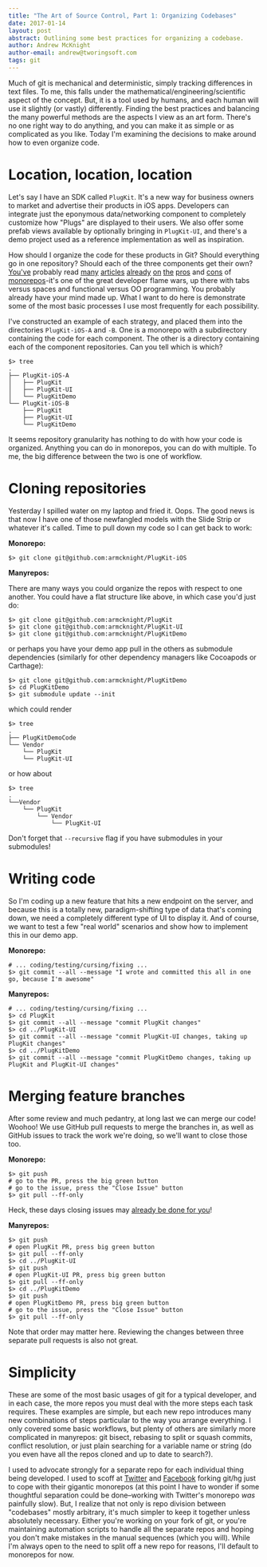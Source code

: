 ```yaml
---
title: "The Art of Source Control, Part 1: Organizing Codebases"
date: 2017-01-14
layout: post
abstract: Outlining some best practices for organizing a codebase.
author: Andrew McKnight
author-email: andrew@tworingsoft.com
tags: git
---
```


Much of git is mechanical and deterministic, simply tracking differences in text files. To me, this falls under the mathematical/engineering/scientific aspect of the concept. But, it is a tool used by humans, and each human will use it slightly (or vastly) differently. Finding the best practices and balancing the many powerful methods are the aspects I view as an art form. There's no one right way to do anything, and you can make it as simple or as complicated as you like. Today I'm examining the decisions to make around how to even organize code.

# Location, location, location
Let's say I have an SDK called `PlugKit`. It's a new way for business owners to market and advertise their products in iOS apps. Developers can integrate just the eponymous data/networking component to completely customize how "Plugs" are displayed to their users. We also offer some prefab views available by optionally bringing in `PlugKit-UI`, and there's a demo project used as a reference implementation as well as inspiration.

How should I organize the code for these products in Git? Should everything go in one repository? Should each of the three components get their own? [You've](http://gregoryszorc.com/blog/2014/09/09/on-monolithic-repositories/) probably read [many](http://cacm.acm.org/magazines/2016/7/204032-why-google-stores-billions-of-lines-of-code-in-a-single-repository/fulltext) [articles](https://www.bitkeeper.org/BK_Nested_White_Paper.pdf) [already](https://developer.atlassian.com/blog/2015/10/monorepos-in-git/) [on](http://lists.llvm.org/pipermail/llvm-dev/2016-July/102602.html) [the](https://medium.com/@pejvan/monorepos-85e608d43b57#.tupnuwxqu) [pros](http://blog.shippable.com/our-journey-to-microservices-and-a-mono-repository) and [cons](https://www.thoughtworks.com/insights/blog/architecting-continuous-delivery) of [monorepos](http://danluu.com/monorepo/)-it's one of the great developer flame wars, up there with tabs versus spaces and functional versus OO programming. You probably already have your mind made up. What I want to do here is demonstrate some of the most basic processes I use most frequently for each possibility.

I've constructed an example of each strategy, and placed them into the directories `PlugKit-iOS-A` and `-B`. One is a monorepo with a subdirectory containing the code for each component. The other is a directory containing each of the component repositories. Can you tell which is which?

	$> tree
	.
	├── PlugKit-iOS-A
	│   ├── PlugKit
	│   ├── PlugKit-UI
	│   └── PlugKitDemo
	└── PlugKit-iOS-B
	    ├── PlugKit
	    ├── PlugKit-UI
	    └── PlugKitDemo

It seems repository granularity has nothing to do with how your code is organized. Anything you can do in monorepos, you can do with multiple. To me, the big difference between the two is one of workflow.

# Cloning repositories
Yesterday I spilled water on my laptop and fried it. Oops. The good news is that now I have one of those newfangled models with the Slide Strip or whatever it's called. Time to pull down my code so I can get back to work:

**Monorepo:**

	$> git clone git@github.com:armcknight/PlugKit-iOS

**Manyrepos:**

There are many ways you could organize the repos with respect to one another. You could have a flat structure like above, in which case you'd just do:

	$> git clone git@github.com:armcknight/PlugKit
	$> git clone git@github.com:armcknight/PlugKit-UI
	$> git clone git@github.com:armcknight/PlugKitDemo

or perhaps you have your demo app pull in the others as submodule dependencies (similarly for other dependency managers like Cocoapods or Carthage):

	$> git clone git@github.com:armcknight/PlugKitDemo
	$> cd PlugKitDemo
	$> git submodule update --init

which could render

	$> tree
	.
	├── PlugKitDemoCode
	└── Vendor
	    └── PlugKit
	    └── PlugKit-UI

or how about

	$> tree
	.
	└──Vendor
	    └── PlugKit
		    └── Vendor
			    └── PlugKit-UI
			    
Don't forget that `--recursive` flag if you have submodules in your submodules!

# Writing code
So I'm coding up a new feature that hits a new endpoint on the server, and because this is a totally new, paradigm-shifting type of data that's coming down, we need a completely different type of UI to display it. And of course, we want to test a few "real world" scenarios and show how to implement this in our demo app.

**Monorepo:**

	# ... coding/testing/cursing/fixing ...
	$> git commit --all --message "I wrote and committed this all in one go, because I'm awesome"

**Manyrepos:**
	
	# ... coding/testing/cursing/fixing ...
	$> cd PlugKit
	$> git commit --all --message "commit PlugKit changes"
	$> cd ../PlugKit-UI 
	$> git commit --all --message "commit PlugKit-UI changes, taking up PlugKit changes"
	$> cd ../PlugKitDemo
	$> git commit --all --message "commit PlugKitDemo changes, taking up PlugKit and PlugKit-UI changes"
		
# Merging feature branches
After some review and much pedantry, at long last we can merge our code! Woohoo! We use GitHub pull requests to merge the branches in, as well as GitHub issues to track the work we're doing, so we'll want to close those too.

**Monorepo:**

	$> git push
	# go to the PR, press the big green button
	# go to the issue, press the "Close Issue" button 
	$> git pull --ff-only

Heck, these days closing issues may [already be done for you](https://github.com/blog/1506-closing-issues-via-pull-requests)!

**Manyrepos:**

	$> git push
	# open PlugKit PR, press big green button
	$> git pull --ff-only
	$> cd ../PlugKit-UI
	$> git push
	# open PlugKit-UI PR, press big green button
	$> git pull --ff-only
	$> cd ../PlugKitDemo
	$> git push
	# open PlugKitDemo PR, press big green button
	# go to the issue, press the "Close Issue" button
	$> git pull --ff-only

Note that order may matter here. Reviewing the changes between three separate pull requests is also not great.
	
# Simplicity

These are some of the most basic usages of git for a typical developer, and in each case, the more repos you must deal with the more steps each task requires. These examples are simple, but each new repo introduces many new combinations of steps particular to the way you arrange everything. I only covered some basic workflows, but plenty of others are similarly more complicated in manyrepos: git bisect, rebasing to split or squash commits, conflict resolution, or just plain searching for a variable name or string (do you even have all the repos cloned and up to date to search?).

I used to advocate strongly for a separate repo for each individual thing being developed. I used to scoff at [Twitter](https://blog.twitter.com/2014/hello-pants-build) and [Facebook](https://code.facebook.com/posts/218678814984400/scaling-mercurial-at-facebook/) forking git/hg just to cope with their gigantic monorepos (at this point I have to wonder if some thoughtful separation could be done–working with Twitter's monorepo _was_ painfully slow). But, I realize that not only is repo division between "codebases" mostly arbitrary, it's much simpler to keep it together unless absolutely necessary. Either you're working on your fork of git, or you're maintaining automation scripts to handle all the separate repos and hoping you don't make mistakes in the manual sequences (which you will). While I'm always open to the need to split off a new repo for reasons, I'll default to monorepos for now.